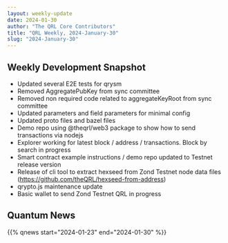 ```yaml
---
layout: weekly-update
date: 2024-01-30
author: "The QRL Core Contributors"
title: "QRL Weekly, 2024-January-30"
slug: "2024-January-30"
---
```


## Weekly Development Snapshot

- Updated several E2E tests for qrysm 
- Removed AggregatePubKey from sync committee
- Removed non required code related to aggregateKeyRoot from sync committee
- Updated parameters and field parameters for minimal config
- Updated proto files and bazel files
- Demo repo using @theqrl/web3 package to show how to send transactions via nodejs
- Explorer working for latest block / address / transactions. Block by search in progress
- Smart contract example instructions / demo repo updated to Testnet release version
- Release of cli tool to extract hexseed from Zond Testnet node data files (https://github.com/theQRL/hexseed-from-address)
- qrypto.js maintenance update
- Basic wallet to send Zond Testnet QRL in progress

<!--more-->

## Quantum News

{{% qnews start="2024-01-23" end="2024-01-30" %}}
